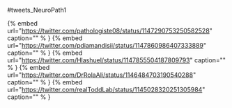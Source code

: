 #tweets_NeuroPath1

{% embed url="https://twitter.com/pathologiste08/status/1147290753250582528"  caption="" % }
{% embed url="https://twitter.com/pdiamandisii/status/1147860986407333889"  caption="" % }
{% embed url="https://twitter.com/Hlashuel/status/1147855504187809793"  caption="" % }
{% embed url="https://twitter.com/DrRolaAli/status/1146484703190540288"  caption="" % }
{% embed url="https://twitter.com/realToddLab/status/1145028320251305984"  caption="" % }
